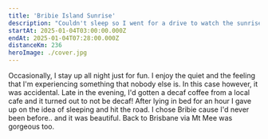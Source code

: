 ```yaml
---
title: 'Bribie Island Sunrise'
description: "Couldn't sleep so I went for a drive to watch the sunrise somewhere nice"
startAt: 2025-01-04T03:00:00.000Z
endAt: 2025-01-04T07:28:00.000Z
distanceKm: 236
heroImage: ./cover.jpg
---
```


Occasionally, I stay up all night just for fun. I enjoy the quiet and the feeling that I'm experiencing something that
nobody else is. In this case however, it was accidental. Late in the evening, I'd gotten a decaf coffee from a local
cafe and it turned out to not be decaf! After lying in bed for an hour I gave up on the idea of sleeping and hit the
road. I chose Bribie cause I'd never been before.. and it was beautiful. Back to Brisbane via Mt Mee was gorgeous too.

